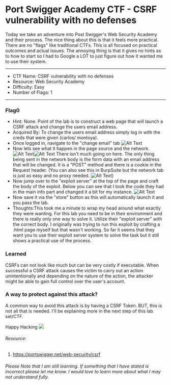 # Port Swigger Academy CTF - CSRF vulnerability with no defenses

Today we take an adventure into Post Swigger's Web Security Academy and their process. 
The nice thing about this is that it feels more practical. There are no "flags" like traditional CTFs. This is all focused on practical outcomes and actual issues. 
The annoying thing is that it gives no hints as to how to start so I had to Google a LOT to just figure out how it wanted me to use their system.

<hr>

- CTF Name: CSRF vulnerability with no defenses
- Resource: Web Security Academy
- Difficulty: Easy
- Number of Flags: 1

<hr>

### Flag0
- Hint: None. Point of the lab is to construct a web page that will launch a CSRF attack and change the users email address.
- Acquired By: To change the users email address simply log in with the creds that were given (carlos/ montoya). 
 - Once logged in, navigate to the "change email" tab ![Alt Text](https://thepracticaldev.s3.amazonaws.com/i/azwhf84emcrw3gi8qb0c.png)
 - Now lets see what it happen in the page source and the network. ![Alt Text](https://thepracticaldev.s3.amazonaws.com/i/vv5t2nrk6hvd8haivsht.png)![Alt Text](https://thepracticaldev.s3.amazonaws.com/i/ho7eixp7wmpabuyzk81w.png) There isn't much going on here. The only thing being sent in the network body is the form data with an email address that will be changed. It is a "POST" method and there is a cookie in the Request header. (You can also see this in BurpSuite but the network tab is just as easy and no proxy needed. ![Alt Text](https://thepracticaldev.s3.amazonaws.com/i/4rb5h8quici4ai5n63nv.png))
 - Now jump over to the "exploit server" at the top of the page and craft the body of the exploit. Below you can see that I took the code they had in the main info part and changed it a bit for my instance.
![Alt Text](https://thepracticaldev.s3.amazonaws.com/i/e1zoft60cfbv55rncdr2.png)
 - Now save it via the "store" button as this will automatically launch it and you pass the lab.
- Thoughts:This took me a minute to wrap my head around what exactly they were wanting. For this lab you need to be in their environment and there is really only one way to solve it. Utilize their "exploit server" with the correct body.  I originally was trying to run this exploit by crafting a .html page myself but that wasn't working. So far it seems that they want you to use their exploit server system to solve the task but it still shows a practical use of the process.




### Learned
CSRFs can not look like much but can be very costly if executable. When successful a CSRF attack causes the victim to carry out an action unintentionally and depending on the nature of the action, the attacker might be able to gain full control over the user's account.

### A way to protect against this attack? 
A common way to avoid this attack is by having a CSRF Token. BUT, this is not all that is needed. I'll be explaining more in the next step of this lab set/CTF.


Happy Hacking
![](https://media.giphy.com/media/l3vRmVv5P01I5NDAA/giphy.gif)

###### Resource:
1. https://portswigger.net/web-security/csrf

###### Please Note that I am still learning. If something that I have stated is incorrect please let me know. I would love to learn more about what I may not understand fully.

